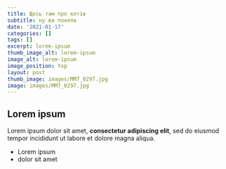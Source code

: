 ```yaml
---
title: Щось там про котів
subtitle: ну ви поняли
date: '2021-01-17'
categories: []
tags: []
excerpt: lorem-ipsum
thumb_image_alt: lorem-ipsum
image_alt: lorem-ipsum
image_position: top
layout: post
thumb_image: images/MM7_0297.jpg
image: images/MM7_0297.jpg
---
```

## Lorem ipsum

Lorem ipsum dolor sit amet, **consectetur adipiscing elit**, sed do eiusmod tempor incididunt ut labore et dolore magna aliqua.

- Lorem ipsum
- dolor sit amet